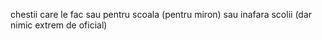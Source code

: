 chestii care le fac sau pentru scoala
(pentru miron)
sau inafara scolii
(dar nimic extrem de oficial)
